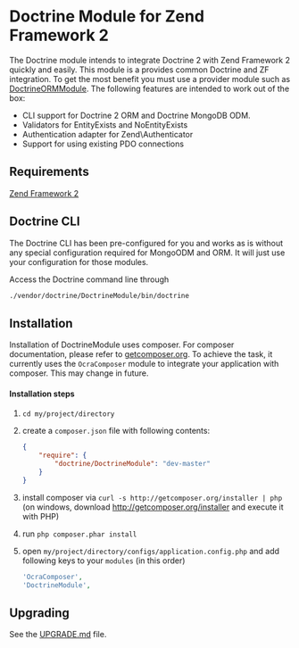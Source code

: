 # Doctrine Module for Zend Framework 2
The Doctrine module intends to integrate Doctrine 2 with Zend Framework 2 quickly and easily.
This module is a provides common Doctrine and ZF integration. To get the most benefit you must use a
provider module such as [DoctrineORMModule](http://www.github.com/doctrine/DoctrineORMModule). The
following features are intended to work out of the box:

  - CLI support for Doctrine 2 ORM and Doctrine MongoDB ODM.
  - Validators for EntityExists and NoEntityExists
  - Authentication adapter for Zend\Authenticator
  - Support for using existing PDO connections

## Requirements
[Zend Framework 2](http://www.github.com/zendframework/zf2)

## Doctrine CLI
The Doctrine CLI has been pre-configured for you and works as is without any special configuration required for
MongoODM and ORM. It will just use your configuration for those modules.

Access the Doctrine command line through

```sh
./vendor/doctrine/DoctrineModule/bin/doctrine
```

## Installation

Installation of DoctrineModule uses composer. For composer documentation, please refer to
[getcomposer.org](http://getcomposer.org/). To achieve the task, it currently uses the `OcraComposer` module to
integrate your application with composer. This may change in future.

#### Installation steps

  1. `cd my/project/directory`
  2. create a `composer.json` file with following contents:

     ```json
     {
         "require": {
             "doctrine/DoctrineModule": "dev-master"
         }
     }
     ```
  3. install composer via `curl -s http://getcomposer.org/installer | php` (on windows, download
     http://getcomposer.org/installer and execute it with PHP)
  4. run `php composer.phar install`
  5. open `my/project/directory/configs/application.config.php` and add following keys to your `modules` (in this order)

     ```php
     'OcraComposer',
     'DoctrineModule',
     ```

## Upgrading
See the [UPGRADE.md](http://www.github.com/doctrine/DoctrineModule/tree/master/docs/UPGRADE.md) file.